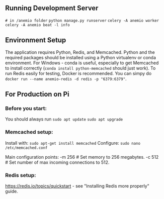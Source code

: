 ## Running Development Server

`# in /anemio folder`
`python manage.py runserver`
`celery -A anemio worker`
`celery -A anemio beat -l info`


## Environment Setup

The application requires Python, Redis, and Memcached. Python and the required packages should be installed using a Python virtualenv or conda environment.
For Windows - conda is useful, especially to get Memcached to install correctly (`conda install python-memcached` should just work). To run Redis easily for testing, Docker is recommended. You can simpy do `docker run --name anemio-redis -d redis -p "6379:6379"`.


## For Production on Pi

### Before you start:
You should always run 
`sudo apt update`
`sudo apt upgrade`

### Memcached setup:
Install with:
`sudo apt-get install memcached`
Configure:
`sudo nano /etc/memcached.conf`

Main configuration points:
-m 256 # Set memory to 256 megabytes.
-c 512 # Set number of max incoming connections to 512.

### Redis setup:
https://redis.io/topics/quickstart - see "Installing Redis more properly" guide.


